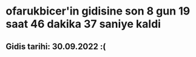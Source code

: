 # ofarukbicer'in gidisine son 8 gun 19 saat 46 dakika 37 saniye kaldi

## Gidis tarihi: 30.09.2022 :(